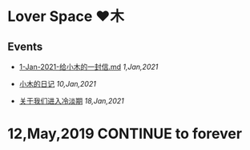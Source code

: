 # Lover Space ♥木

## Events

- [1-Jan-2021-给小木的一封信.md](https://kites262.ml/lover/event/ALetterToMu_1Jan2021) *1,Jan,2021*

- [小木的日记](https://kites262.ml/lover/event/diaryM_10Jan2021) *10,Jan,2021*

- [关于我们进入冷淡期](https://kites262.ml/lover/event/ColdPeriod_18Jan2021) *18,Jan,2021*

# 12,May,2019 CONTINUE to forever